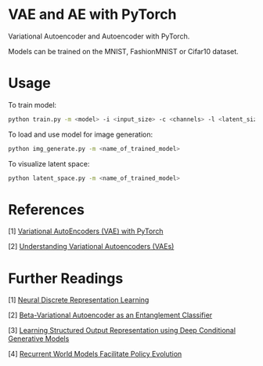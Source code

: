 # VAE and AE with PyTorch
Variational Autoencoder and Autoencoder with PyTorch. </p>
Models can be trained on the MNIST, FashionMNIST or Cifar10 dataset. </p>
# Usage

To train model:

```bash
python train.py -m <model> -i <input_size> -c <channels> -l <latent_size> -b <batch_size> -d <data_set> -ne <number_of_epochs> -lr <learning_rate> -rt <reconstruct_type>
```

To load and use model for image generation:
```bash
python img_generate.py -m <name_of_trained_model>
```

To visualize latent space:
```bash
python latent_space.py -m <name_of_trained_model>
```

# References
[1] [Variational AutoEncoders (VAE) with PyTorch](https://avandekleut.github.io/vae/) </p>
[2] [Understanding Variational Autoencoders (VAEs)](https://towardsdatascience.com/understanding-variational-autoencoders-vaes-f70510919f73)

# Further Readings
[1] [Neural Discrete Representation Learning](https://arxiv.org/abs/1711.00937) </p>
[2] [Beta-Variational Autoencoder as an Entanglement Classifier](https://arxiv.org/abs/2004.14420)</p>
[3] [Learning Structured Output Representation using Deep Conditional Generative Models](https://arxiv.org/abs/2201.09874) </p>
[4] [Recurrent World Models Facilitate Policy Evolution](https://papers.nips.cc/paper/2018/hash/2de5d16682c3c35007e4e92982f1a2ba-Abstract.html)

